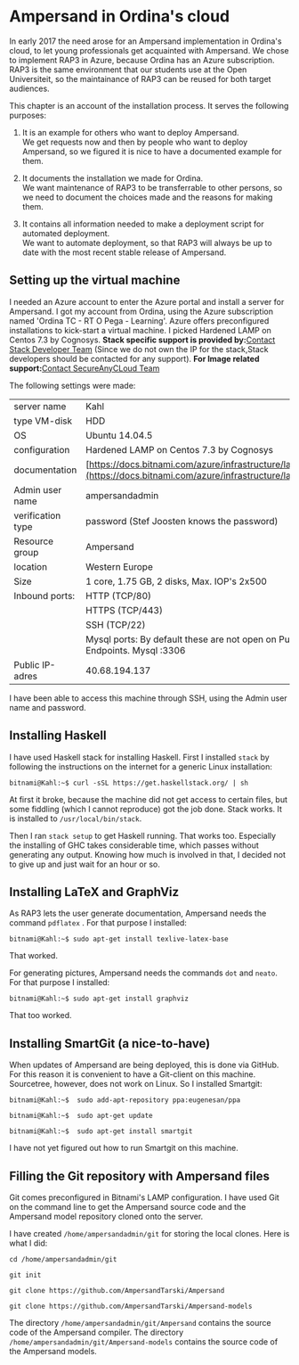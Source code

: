 # Ampersand in Ordina's cloud

In early 2017 the need arose for an Ampersand implementation in Ordina's cloud, to let young professionals get acquainted with Ampersand. We chose to implement RAP3 in Azure, because Ordina has an Azure subscription. RAP3 is the same environment that our students use at the Open Universiteit, so the maintainance of RAP3 can be reused for both target audiences.

This chapter is an account of the installation process. It serves the following purposes:

1. It is an example for others who want to deploy Ampersand.  
   We get requests now and then by people who want to deploy Ampersand, so we figured it is nice to have a documented example for them.

2. It documents the installation we made for Ordina.  
   We want maintenance of RAP3 to be transferrable to other persons, so we need to document the choices made and the reasons for making them.

3. It contains all information needed to make a deployment script for automated deployment.  
   We want to automate deployment, so that RAP3 will always be up to date with the most recent stable release of Ampersand.

## Setting up the virtual machine

I needed an Azure account to enter the Azure portal and install a server for Ampersand. I got my account from Ordina, using the Azure subscription named 'Ordina TC - RT O Pega - Learning'. Azure offers preconfigured installations to kick-start a virtual machine. I picked Hardened LAMP on Centos 7.3 by Cognosys. **Stack specific support is provided by:**[Contact Stack Developer Team](http://secureanycloud.com/lamp-stack-technical-support-cloud-help-azure-azws-opensource-cognosys/) \(Since we do not own the IP for the stack,Stack developers should be contacted for any support\). **For Image related support:**[Contact SecureAnyCLoud Team](http://secureanycloud.com/lamp-stack-technical-support-cloud-help-azure-azws-opensource-cognosys/)

The following settings were made:

|  |  |
| :--- | :--- |
| server name | Kahl |
| type VM-disk | HDD |
| OS | Ubuntu 14.04.5 |
| configuration | Hardened LAMP on Centos 7.3 by Cognosys |
| documentation | [https://docs.bitnami.com/azure/infrastructure/lamp](https://docs.bitnami.com/azure/infrastructure/lamp) |
| Admin user name | ampersandadmin |
| verification type | password \(Stef Joosten knows the password\) |
| Resource group | Ampersand |
| location | Western Europe |
| Size | 1 core, 1.75 GB, 2 disks, Max. IOP's 2x500 |
| Inbound ports: | HTTP \(TCP/80\) |
|  | HTTPS \(TCP/443\) |
|  | SSH \(TCP/22\) |
|  | Mysql ports: By default these are not open on Public Endpoints. Mysql :3306 |
| Public IP-adres | 40.68.194.137 |

I have been able to access this machine through SSH, using the Admin user name and password.

## Installing Haskell

I have used Haskell stack for installing Haskell. First I installed `stack` by following the instructions on the internet for a generic Linux installation:

`bitnami@Kahl:~$ curl -sSL https://get.haskellstack.org/ | sh`

At first it broke, because the machine did not get access to certain files, but some fiddling \(which I cannot reproduce\) got the job done. Stack works. It is installed to `/usr/local/bin/stack`.

Then I ran `stack setup` to get Haskell running. That works too. Especially the installing of GHC takes considerable time, which passes without generating any output. Knowing how much is involved in that, I decided not to give up and just wait for an hour or so.

## Installing LaTeX and GraphViz

As RAP3 lets the user generate documentation, Ampersand needs the command `pdflatex` . For that purpose I installed:

`bitnami@Kahl:~$ sudo apt-get install texlive-latex-base`

That worked.

For generating pictures, Ampersand needs the commands `dot` and `neato`. For that purpose I installed:

```
bitnami@Kahl:~$ sudo apt-get install graphviz
```

That too worked.

## Installing SmartGit \(a nice-to-have\)

When updates of Ampersand are being deployed, this is done via GitHub. For this reason it is convenient to have a Git-client on this machine. Sourcetree, however, does not work on Linux. So I installed Smartgit:

```
bitnami@Kahl:~$  sudo add-apt-repository ppa:eugenesan/ppa

bitnami@Kahl:~$  sudo apt-get update

bitnami@Kahl:~$  sudo apt-get install smartgit
```

I have not yet figured out how to run Smartgit on this machine.

## Filling the Git repository with Ampersand files

Git comes preconfigured in Bitnami's LAMP configuration. I have used Git on the command line to get the Ampersand source code and the Ampersand model repository cloned onto the server.

I have created `/home/ampersandadmin/git` for storing the local clones. Here is what I did:

`cd /home/ampersandadmin/git`

`git init`

`git clone https://github.com/AmpersandTarski/Ampersand`

`git clone https://github.com/AmpersandTarski/Ampersand-models`

The directory `/home/ampersandadmin/git/Ampersand` contains the source code of the Ampersand compiler. The directory `/home/ampersandadmin/git/Ampersand-models` contains the source code of the Ampersand models.

